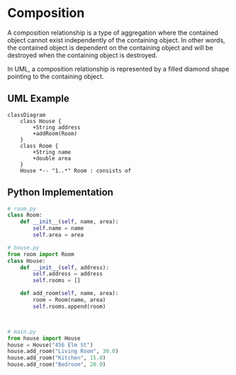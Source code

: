 # Composition

A composition relationship is a type of aggregation where the contained object cannot exist independently of the containing object. In other words, the contained object is dependent on the containing object and will be destroyed when the containing object is destroyed.

In UML, a composition relationship is represented by a filled diamond shape pointing to the containing object.

## UML Example

```mermaid
classDiagram
    class House {
        +String address
        +addRoom(Room)
    }
    class Room {
        +String name
        +double area
    }
    House *-- "1..*" Room : consists of

```

## Python Implementation

```python
# room.py
class Room:
    def __init__(self, name, area):
        self.name = name
        self.area = area

# house.py
from room import Room
class House:
    def __init__(self, address):
        self.address = address
        self.rooms = []

    def add_room(self, name, area):
        room = Room(name, area)
        self.rooms.append(room)



# main.py
from house import House
house = House("456 Elm St")
house.add_room("Living Room", 30.0)
house.add_room("Kitchen", 15.0)
house.add_room("Bedroom", 20.0)
```
